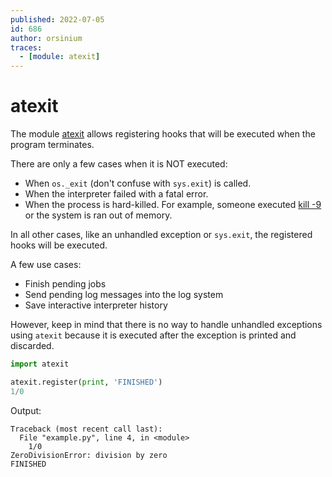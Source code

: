 ```yaml
---
published: 2022-07-05
id: 686
author: orsinium
traces:
  - [module: atexit]
---
```


# atexit

The module [atexit](https://docs.python.org/3/library/atexit.html) allows registering hooks that will be executed when the program terminates.

There are only a few cases when it is NOT executed:

+ When `os._exit` (don't confuse with `sys.exit`) is called.
+ When the interpreter failed with a fatal error.
+ When the process is hard-killed. For example, someone executed [kill -9](https://askubuntu.com/a/184074) or the system is ran out of memory.

In all other cases, like an unhandled exception or `sys.exit`, the registered hooks will be executed.

A few use cases:

+ Finish pending jobs
+ Send pending log messages into the log system
+ Save interactive interpreter history

However, keep in mind that there is no way to handle unhandled exceptions using `atexit` because it is executed after the exception is printed and discarded.

```python
import atexit

atexit.register(print, 'FINISHED')
1/0
```

Output:

```text
Traceback (most recent call last):
  File "example.py", line 4, in <module>
    1/0
ZeroDivisionError: division by zero
FINISHED
```
